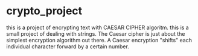 # crypto_project
this is a project of encrypting text with CAESAR CIPHER algoritm.
this is a small project of dealing with strings.
The Caesar cipher is just about the simplest encryption algorithm out there.
A Caesar encryption "shifts" each individual character forward by a certain number.
